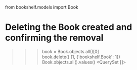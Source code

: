 from bookshelf.models import Book
# Deleting the Book created and confirming the removal

>>> book = Book.objects.all()[0]      
>>> book.delete()
(1, {'bookshelf.Book': 1})
>>> Book.objects.all().values()
<QuerySet []>
>>>
